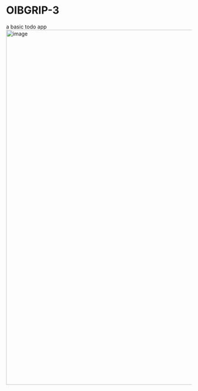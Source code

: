 # OIBGRIP-3
a basic todo app
<img width="960" alt="image" src="https://user-images.githubusercontent.com/111550237/214560572-a388794f-2cab-4459-ba09-3f894c9a12db.png">
